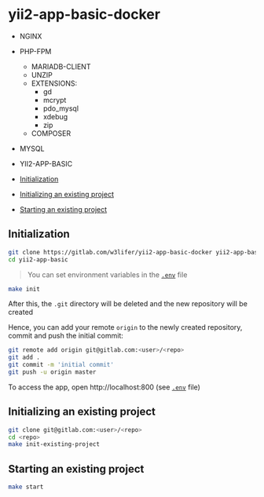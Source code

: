 # yii2-app-basic-docker

- NGINX
- PHP-FPM
    - MARIADB-CLIENT
    - UNZIP
    - EXTENSIONS:
        - gd
        - mcrypt
        - pdo_mysql
        - xdebug
        - zip
    - COMPOSER
- MYSQL
- YII2-APP-BASIC

- [Initialization](#initialization)
- [Initializing an existing project](#initializing-an-existing-project)
- [Starting an existing project](#starting-an-existing-project)

## Initialization

``` sh
git clone https://gitlab.com/w3lifer/yii2-app-basic-docker yii2-app-basic
cd yii2-app-basic
```

> You can set environment variables in the [`.env`](.env) file

``` sh
make init
```

After this, the `.git` directory will be deleted and the new repository will be created

Hence, you can add your remote `origin` to the newly created repository, commit and push the initial commit:

``` sh
git remote add origin git@gitlab.com:<user>/<repo>
git add .
git commit -m 'initial commit'
git push -u origin master
```

To access the app, open http://localhost:800 (see [`.env`](.env) file)

## Initializing an existing project

``` sh
git clone git@gitlab.com:<user>/<repo>
cd <repo>
make init-existing-project
```

## Starting an existing project

``` sh
make start
```
